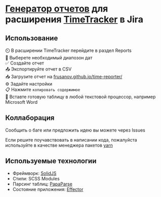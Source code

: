 # [Генератор отчетов](https://frusanov.github.io/time-reporter/) для расширения [TimeTracker](https://marketplace.atlassian.com/apps/1211243) в Jira

## Использование
⏲️ В расширении TimeTracker перейдите в раздел Reports  
📅 Выберете необходимый диапозон дат  
✅ Создайте отчет  
📤 Экспортируйте отчет в CSV  
📥 Загрузите отчет на [frusanov.github.io/time-reporter/]()  
⚙️ Задайте настройки  
📋 Нажмите `копировать содержимое`  
🎇 Вставте готовую таблицу в любой текстовой процессор, например Microsoft Word

## Коллаборация
Сообщить о баге или предложить идею вы можете через Issues  

Если решите поучавствовать в написании кода, пожалуйста используйте в качестве менеджера пакетов [yarn](https://yarnpkg.com/getting-started/install)

## Используемые технологии
- Фреймворк: [SolidJS](https://www.solidjs.com/)
- Стили: SCSS Modules
- Парсинг таблиц: [PapaParse](https://www.papaparse.com/)
- Состояние приложения: [Effector](https://effector.dev/)